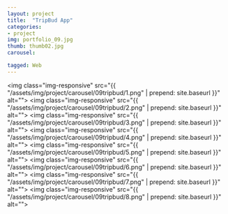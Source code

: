 ```yaml
---
layout: project
title:  "TripBud App"
categories:
- project
img: portfolio_09.jpg
thumb: thumb02.jpg
carousel:

tagged: Web
---
```

<img class="img-responsive" src="{{ "/assets/img/project/carousel/09tripbud/1.png" | prepend: site.baseurl }}" alt="">
<img class="img-responsive" src="{{ "/assets/img/project/carousel/09tripbud/2.png" | prepend: site.baseurl }}" alt="">
<img class="img-responsive" src="{{ "/assets/img/project/carousel/09tripbud/3.png" | prepend: site.baseurl }}" alt="">
<img class="img-responsive" src="{{ "/assets/img/project/carousel/09tripbud/4.png" | prepend: site.baseurl }}" alt="">
<img class="img-responsive" src="{{ "/assets/img/project/carousel/09tripbud/5.png" | prepend: site.baseurl }}" alt="">
<img class="img-responsive" src="{{ "/assets/img/project/carousel/09tripbud/6.png" | prepend: site.baseurl }}" alt="">
<img class="img-responsive" src="{{ "/assets/img/project/carousel/09tripbud/7.png" | prepend: site.baseurl }}" alt="">
<img class="img-responsive" src="{{ "/assets/img/project/carousel/09tripbud/8.png" | prepend: site.baseurl }}" alt="">


